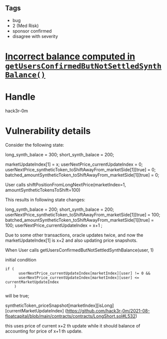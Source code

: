 ## Tags

- bug
- 2 (Med Risk)
- sponsor confirmed
- disagree with severity

# [Incorrect balance computed in `getUsersConfirmedButNotSettledSynthBalance()`](https://github.com/code-423n4/2021-08-floatcapital-findings/issues/142) 

# Handle

hack3r-0m


# Vulnerability details

Consider the following state:

long_synth_balace = 300;
short_synth_balace = 200;

marketUpdateIndex[1] = x;
userNextPrice_currentUpdateIndex = 0;
userNextPrice_syntheticToken_toShiftAwayFrom_marketSide[1][true] = 0;
batched_amountSyntheticToken_toShiftAwayFrom_marketSide[1][true] = 0;

User calls shiftPositionFromLongNextPrice(marketIndex=1, amountSyntheticTokensToShift=100)

This results in following state changes:

long_synth_balace = 200;
short_synth_balace = 200;
userNextPrice_syntheticToken_toShiftAwayFrom_marketSide[1][true] = 100;
batched_amountSyntheticToken_toShiftAwayFrom_marketSide[1][true] = 100;
userNextPrice_currentUpdateIndex = x+1 ;


Due to some other transactions, oracle updates twice, and now the marketUpdateIndex[1] is x+2 and also updating price snapshots.

When User calls getUsersConfirmedButNotSettledSynthBalance(user, 1)

initial condition
```
if (
      userNextPrice_currentUpdateIndex[marketIndex][user] != 0 &&
      userNextPrice_currentUpdateIndex[marketIndex][user] <= currentMarketUpdateIndex
    ) 
```
will be true;

syntheticToken_priceSnapshot[marketIndex][isLong][currentMarketUpdateIndex]
(https://github.com/hack3r-0m/2021-08-floatcapital/blob/main/contracts/contracts/LongShort.sol#L532)

this uses price of current x+2 th update while it should balance of accounting for price of x+1 th update.


